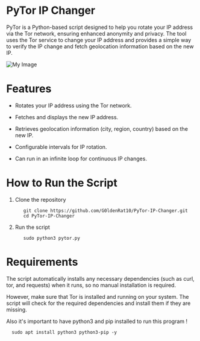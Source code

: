 # PyTor IP Changer
PyTor is a Python-based script designed to help you rotate your IP address via the Tor network, ensuring enhanced anonymity and privacy. The tool uses the Tor service to change your IP address and provides a simple way to verify the IP change and fetch geolocation information based on the new IP.

![My Image](https://github.com/G0ldenRat10/PrivatePictures/blob/main/Screenshot_2025-05-05_01_14_12.jpg?raw=true)

# Features

-  Rotates your IP address using the Tor network.

-  Fetches and displays the new IP address.

-  Retrieves geolocation information (city, region, country) based on the new IP.

-  Configurable intervals for IP rotation.

-  Can run in an infinite loop for continuous IP changes.

# How to Run the Script 

1. Clone the repository 

          git clone https://github.com/G0ldenRat10/PyTor-IP-Changer.git
          cd PyTor-IP-Changer
2. Run the script

          sudo python3 pytor.py


 # Requirements

The script automatically installs any necessary dependencies (such as curl, tor, and requests) when it runs, so no manual installation is required.

However, make sure that Tor is installed and running on your system. The script will check for the required dependencies and install them if they are missing.

Also it's important to have python3 and pip installed to run this program !

      sudo apt install python3 python3-pip -y
          

